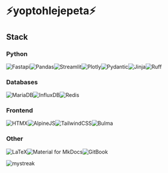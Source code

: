 # ⚡**yoptohlejepeta**⚡

## **Stack**

### **Python**

![Fastapi](https://img.shields.io/badge/FastAPI-009688?style=for-the-badge&logo=fastapi&logoColor=white)![Pandas](https://img.shields.io/badge/pandas-150458?style=for-the-badge&logo=pandas&logoColor=white)![Streamlit](https://img.shields.io/badge/Streamlit-FF4B4B?style=for-the-badge&logo=Streamlit&logoColor=white)![Plotly](https://img.shields.io/badge/Plotly-3F4F75?style=for-the-badge&logo=plotly&logoColor=white)![Pydantic](https://img.shields.io/badge/Pydantic-E92063?style=for-the-badge&logo=pydantic&logoColor=white)![Jinja](https://img.shields.io/badge/jinja-B41717?style=for-the-badge&logo=jinja&logoColor=black)![Ruff](https://img.shields.io/badge/ruff-%23D7FF64.svg?style=for-the-badge&logo=ruff&logoColor=black)

### **Databases**

![MariaDB](https://img.shields.io/badge/MariaDB-003545?style=for-the-badge&logo=mariadb&logoColor=white)![InfluxDB](https://img.shields.io/badge/InfluxDB-22ADF6?style=for-the-badge&logo=InfluxDB&logoColor=white)![Redis](https://img.shields.io/badge/redis-%23DD0031.svg?style=for-the-badge&logo=redis&logoColor=white)

### **Frontend**

![HTMX](https://img.shields.io/badge/%3C/%3E%20htmx-3366CC?style=for-the-badge&logo=mysl&logoColor=white)![AlpineJS](https://img.shields.io/badge/AlpineJS-8BC0D0?style=for-the-badge&logo=alpine.js&logoColor=white)![TailwindCSS](https://img.shields.io/badge/tailwindcss-%2306B6D4.svg?style=for-the-badge&logo=tailwind-css&logoColor=white)![Bulma](https://img.shields.io/badge/Bulma-00D1B2?style=for-the-badge&logo=bulma&logoColor=white)

### **Other**

![LaTeX](https://img.shields.io/badge/latex-%23008080.svg?style=for-the-badge&logo=latex&logoColor=white)![Material for MkDocs](https://img.shields.io/badge/Material_for_MkDocs-526CFE?style=for-the-badge&logo=MaterialForMkDocs&logoColor=white)![GitBook](https://img.shields.io/badge/gitbook-%23BBDDE5.svg?style=for-the-badge&logo=gitbook&logoColor=black)

<img src="https://github-readme-streak-stats.herokuapp.com/?user=yoptohlejepeta&theme=dracula" alt="mystreak"/>

